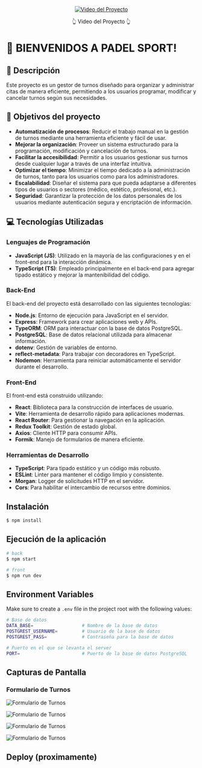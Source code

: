 <p align="center">
  <a href="https://youtu.be/EkI8Z0UtpQE" target="_blank">
    <img src="https://github.com/user-attachments/assets/b7b30a6b-baa4-4f3a-9bda-0fb45afcacd8" alt="Video del Proyecto"/>
  </a>
  <p align="center">
    👆 Video del Proyecto 👆
  </p>
</p>

# 👋 BIENVENIDOS A PADEL SPORT!

## 📝 Descripción
Este proyecto es un gestor de turnos diseñado para organizar y administrar citas de manera eficiente, permitiendo a los usuarios programar, modificar y cancelar turnos según sus necesidades.

## 🎯 Objetivos del proyecto
- **Automatización de procesos**: Reducir el trabajo manual en la gestión de turnos mediante una herramienta eficiente y fácil de usar.  
- **Mejorar la organización**: Proveer un sistema estructurado para la programación, modificación y cancelación de turnos.  
- **Facilitar la accesibilidad**: Permitir a los usuarios gestionar sus turnos desde cualquier lugar a través de una interfaz intuitiva.  
- **Optimizar el tiempo**: Minimizar el tiempo dedicado a la administración de turnos, tanto para los usuarios como para los administradores.  
- **Escalabilidad**: Diseñar el sistema para que pueda adaptarse a diferentes tipos de usuarios o sectores (médico, estético, profesional, etc.).  
- **Seguridad**: Garantizar la protección de los datos personales de los usuarios mediante autenticación segura y encriptación de información.  

## 💻 Tecnologías Utilizadas

### Lenguajes de Programación
- **JavaScript (JS)**: Utilizado en la mayoría de las configuraciones y en el front-end para la interacción dinámica.  
- **TypeScript (TS)**: Empleado principalmente en el back-end para agregar tipado estático y mejorar la mantenibilidad del código.

### Back-End
El back-end del proyecto está desarrollado con las siguientes tecnologías:

- **Node.js**: Entorno de ejecución para JavaScript en el servidor.  
- **Express**: Framework para crear aplicaciones web y APIs.  
- **TypeORM**: ORM para interactuar con la base de datos PostgreSQL.  
- **PostgreSQL**: Base de datos relacional utilizada para almacenar información.  
- **dotenv**: Gestión de variables de entorno.  
- **reflect-metadata**: Para trabajar con decoradores en TypeScript.  
- **Nodemon**: Herramienta para reiniciar automáticamente el servidor durante el desarrollo.

### Front-End
El front-end está construido utilizando:

- **React**: Biblioteca para la construcción de interfaces de usuario.  
- **Vite**: Herramienta de desarrollo rápido para aplicaciones modernas.  
- **React Router**: Para gestionar la navegación en la aplicación.  
- **Redux Toolkit**: Gestión de estado global.  
- **Axios**: Cliente HTTP para consumir APIs.  
- **Formik**: Manejo de formularios de manera eficiente.

### Herramientas de Desarrollo
- **TypeScript**: Para tipado estático y un código más robusto.  
- **ESLint**: Linter para mantener el código limpio y consistente.  
- **Morgan**: Logger de solicitudes HTTP en el servidor.  
- **Cors**: Para habilitar el intercambio de recursos entre dominios.  



## Instalación

```bash
$ npm install
```

## Ejecución de la aplicación

```bash
# back
$ npm start

# front
$ npm run dev
```

## Environment Variables
Make sure to create a `.env` file in the project root with the following values:

```bash
# Base de datos
DATA_BASE=                  # Nombre de la base de datos
POSTGREST_USERNAME=         # Usuario de la base de datos
POSTGREST_PASS=             # Contraseña para la base de datos

# Puerto en el que se levanta el server
PORT=                       # Puerto de la base de datos PostgreSQL
```

## Capturas de Pantalla

### Formulario de Turnos
![Formulario de Turnos](https://github.com/user-attachments/assets/522a1ffd-00e1-4ef3-860a-d11bc7a3115c)

![Formulario de Turnos](https://github.com/user-attachments/assets/6dd515e6-3054-4865-963f-383e83d3330c)

![Formulario de Turnos](https://github.com/user-attachments/assets/af96a969-661c-4e0e-a0f8-eb9ab68ee482)

![Formulario de Turnos](https://github.com/user-attachments/assets/65cb9a1a-8330-4aae-a4ea-d2b4e206990b)

## Deploy (proximamente)

